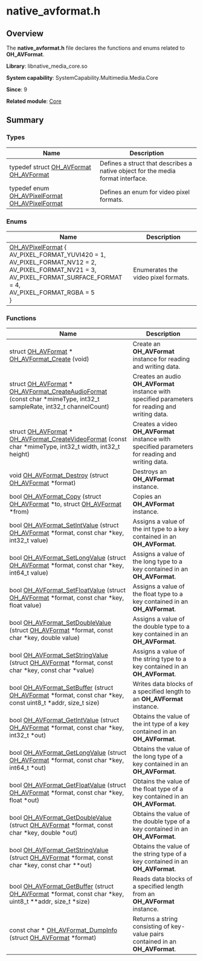 # native_avformat.h


## Overview

The **native_avformat.h** file declares the functions and enums related to **OH_AVFormat**.

**Library**: libnative_media_core.so

**System capability**: SystemCapability.Multimedia.Media.Core

**Since**: 9

**Related module**: [Core](_core.md)


## Summary


### Types

| Name| Description| 
| -------- | -------- |
| typedef struct [OH_AVFormat](_core.md#oh_avformat) [OH_AVFormat](_core.md#oh_avformat) | Defines a struct that describes a native object for the media format interface. |
| typedef enum [OH_AVPixelFormat](_core.md#oh_avpixelformat-1) [OH_AVPixelFormat](_core.md#oh_avpixelformat) | Defines an enum for video pixel formats.| 


### Enums

| Name| Description| 
| -------- | -------- |
| [OH_AVPixelFormat](_core.md#oh_avpixelformat-1) {<br>AV_PIXEL_FORMAT_YUVI420 = 1,<br>AV_PIXEL_FORMAT_NV12 = 2,<br>AV_PIXEL_FORMAT_NV21 = 3,<br>AV_PIXEL_FORMAT_SURFACE_FORMAT = 4,<br>AV_PIXEL_FORMAT_RGBA = 5<br>} | Enumerates the video pixel formats.| 


### Functions

| Name| Description| 
| -------- | -------- |
| struct [OH_AVFormat](_core.md#oh_avformat) \* [OH_AVFormat_Create](_core.md#oh_avformat_create) (void) | Create an **OH_AVFormat** instance for reading and writing data.| 
| struct [OH_AVFormat](_core.md#oh_avformat) \* [OH_AVFormat_CreateAudioFormat](_core.md#oh_avformat_createaudioformat) (const char \*mimeType, int32_t sampleRate, int32_t channelCount) | Creates an audio **OH_AVFormat** instance with specified parameters for reading and writing data.| 
| struct [OH_AVFormat](_core.md#oh_avformat) \* [OH_AVFormat_CreateVideoFormat](_core.md#oh_avformat_createvideoformat) (const char \*mimeType, int32_t width, int32_t height) | Creates a video **OH_AVFormat** instance with specified parameters for reading and writing data.| 
| void [OH_AVFormat_Destroy](_core.md#oh_avformat_destroy) (struct [OH_AVFormat](_core.md#oh_avformat) \*format) | Destroys an **OH_AVFormat** instance.| 
| bool [OH_AVFormat_Copy](_core.md#oh_avformat_copy) (struct [OH_AVFormat](_core.md#oh_avformat) \*to, struct [OH_AVFormat](_core.md#oh_avformat) \*from) | Copies an **OH_AVFormat** instance.| 
| bool [OH_AVFormat_SetIntValue](_core.md#oh_avformat_setintvalue) (struct [OH_AVFormat](_core.md#oh_avformat) \*format, const char \*key, int32_t value) | Assigns a value of the int type to a key contained in an **OH_AVFormat**.| 
| bool [OH_AVFormat_SetLongValue](_core.md#oh_avformat_setlongvalue) (struct [OH_AVFormat](_core.md#oh_avformat) \*format, const char \*key, int64_t value) | Assigns a value of the long type to a key contained in an **OH_AVFormat**.| 
| bool [OH_AVFormat_SetFloatValue](_core.md#oh_avformat_setfloatvalue) (struct [OH_AVFormat](_core.md#oh_avformat) \*format, const char \*key, float value) | Assigns a value of the float type to a key contained in an **OH_AVFormat**.| 
| bool [OH_AVFormat_SetDoubleValue](_core.md#oh_avformat_setdoublevalue) (struct [OH_AVFormat](_core.md#oh_avformat) \*format, const char \*key, double value) | Assigns a value of the double type to a key contained in an **OH_AVFormat**.| 
| bool [OH_AVFormat_SetStringValue](_core.md#oh_avformat_setstringvalue) (struct [OH_AVFormat](_core.md#oh_avformat) \*format, const char \*key, const char \*value) | Assigns a value of the string type to a key contained in an **OH_AVFormat**.| 
| bool [OH_AVFormat_SetBuffer](_core.md#oh_avformat_setbuffer) (struct [OH_AVFormat](_core.md#oh_avformat) \*format, const char \*key, const uint8_t \*addr, size_t size) | Writes data blocks of a specified length to an **OH_AVFormat** instance.| 
| bool [OH_AVFormat_GetIntValue](_core.md#oh_avformat_getintvalue) (struct [OH_AVFormat](_core.md#oh_avformat) \*format, const char \*key, int32_t \*out) | Obtains the value of the int type of a key contained in an **OH_AVFormat**.| 
| bool [OH_AVFormat_GetLongValue](_core.md#oh_avformat_getlongvalue) (struct [OH_AVFormat](_core.md#oh_avformat) \*format, const char \*key, int64_t \*out) | Obtains the value of the long type of a key contained in an **OH_AVFormat**.| 
| bool [OH_AVFormat_GetFloatValue](_core.md#oh_avformat_getfloatvalue) (struct [OH_AVFormat](_core.md#oh_avformat) \*format, const char \*key, float \*out) | Obtains the value of the float type of a key contained in an **OH_AVFormat**.| 
| bool [OH_AVFormat_GetDoubleValue](_core.md#oh_avformat_getdoublevalue) (struct [OH_AVFormat](_core.md#oh_avformat) \*format, const char \*key, double \*out) | Obtains the value of the double type of a key contained in an **OH_AVFormat**.| 
| bool [OH_AVFormat_GetStringValue](_core.md#oh_avformat_getstringvalue) (struct [OH_AVFormat](_core.md#oh_avformat) \*format, const char \*key, const char \*\*out) | Obtains the value of the string type of a key contained in an **OH_AVFormat**.| 
| bool [OH_AVFormat_GetBuffer](_core.md#oh_avformat_getbuffer) (struct [OH_AVFormat](_core.md#oh_avformat) \*format, const char \*key, uint8_t \*\*addr, size_t \*size) | Reads data blocks of a specified length from an **OH_AVFormat** instance.| 
| const char \* [OH_AVFormat_DumpInfo](_core.md#oh_avformat_dumpinfo) (struct [OH_AVFormat](_core.md#oh_avformat) \*format) | Returns a string consisting of key-value pairs contained in an **OH_AVFormat**.| 

